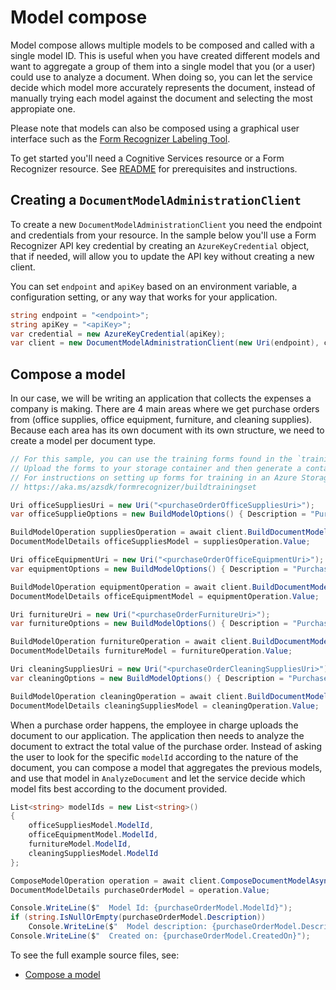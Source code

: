 # Model compose

Model compose allows multiple models to be composed and called with a single model ID. This is useful when you have created different models and want to aggregate a group of them into a single model that you (or a user) could use to analyze a document.
When doing so, you can let the service decide which model more accurately represents the document, instead of manually trying each model against the document and selecting the most appropiate one.

Please note that models can also be composed using a graphical user interface such as the [Form Recognizer Labeling Tool][labeling_tool].

To get started you'll need a Cognitive Services resource or a Form Recognizer resource.  See [README][README] for prerequisites and instructions.

## Creating a `DocumentModelAdministrationClient`

To create a new `DocumentModelAdministrationClient` you need the endpoint and credentials from your resource. In the sample below you'll use a Form Recognizer API key credential by creating an `AzureKeyCredential` object, that if needed, will allow you to update the API key without creating a new client.

You can set `endpoint` and `apiKey` based on an environment variable, a configuration setting, or any way that works for your application.

```C# Snippet:CreateDocumentModelAdministrationClient
string endpoint = "<endpoint>";
string apiKey = "<apiKey>";
var credential = new AzureKeyCredential(apiKey);
var client = new DocumentModelAdministrationClient(new Uri(endpoint), credential);
```

## Compose a model
In our case, we will be writing an application that collects the expenses a company is making. There are 4 main areas where we get purchase orders from (office supplies, office equipment, furniture, and cleaning supplies). Because each area has its own document with its own structure, we need to create a model per document type.

```C# Snippet:FormRecognizerSampleBuildVariousModels
// For this sample, you can use the training forms found in the `trainingFiles` folder.
// Upload the forms to your storage container and then generate a container SAS URL.
// For instructions on setting up forms for training in an Azure Storage Blob Container, see
// https://aka.ms/azsdk/formrecognizer/buildtrainingset

Uri officeSuppliesUri = new Uri("<purchaseOrderOfficeSuppliesUri>");
var officeSupplieOptions = new BuildModelOptions() { Description = "Purchase order - Office supplies" };

BuildModelOperation suppliesOperation = await client.BuildDocumentModelAsync(WaitUntil.Completed, officeSuppliesUri, DocumentBuildMode.Template, options: officeSupplieOptions);
DocumentModelDetails officeSuppliesModel = suppliesOperation.Value;

Uri officeEquipmentUri = new Uri("<purchaseOrderOfficeEquipmentUri>");
var equipmentOptions = new BuildModelOptions() { Description = "Purchase order - Office Equipment" };

BuildModelOperation equipmentOperation = await client.BuildDocumentModelAsync(WaitUntil.Completed, officeSuppliesUri, DocumentBuildMode.Template, options: equipmentOptions);
DocumentModelDetails officeEquipmentModel = equipmentOperation.Value;

Uri furnitureUri = new Uri("<purchaseOrderFurnitureUri>");
var furnitureOptions = new BuildModelOptions() { Description = "Purchase order - Furniture" };

BuildModelOperation furnitureOperation = await client.BuildDocumentModelAsync(WaitUntil.Completed, officeSuppliesUri, DocumentBuildMode.Template, options: equipmentOptions);
DocumentModelDetails furnitureModel = furnitureOperation.Value;

Uri cleaningSuppliesUri = new Uri("<purchaseOrderCleaningSuppliesUri>");
var cleaningOptions = new BuildModelOptions() { Description = "Purchase order - Cleaning Supplies" };

BuildModelOperation cleaningOperation = await client.BuildDocumentModelAsync(WaitUntil.Completed, officeSuppliesUri, DocumentBuildMode.Template, options: equipmentOptions);
DocumentModelDetails cleaningSuppliesModel = cleaningOperation.Value;
```

When a purchase order happens, the employee in charge uploads the document to our application. The application then needs to analyze the document to extract the total value of the purchase order. Instead of asking the user to look for the specific `modelId` according to the nature of the document, you can compose a model that aggregates the previous models, and use that model in `AnalyzeDocument` and let the service decide which model fits best according to the document provided.

```C# Snippet:FormRecognizerSampleComposeModel
List<string> modelIds = new List<string>()
{
    officeSuppliesModel.ModelId,
    officeEquipmentModel.ModelId,
    furnitureModel.ModelId,
    cleaningSuppliesModel.ModelId
};

ComposeModelOperation operation = await client.ComposeDocumentModelAsync(WaitUntil.Completed, modelIds, description: "Composed Purchase order");
DocumentModelDetails purchaseOrderModel = operation.Value;

Console.WriteLine($"  Model Id: {purchaseOrderModel.ModelId}");
if (string.IsNullOrEmpty(purchaseOrderModel.Description))
    Console.WriteLine($"  Model description: {purchaseOrderModel.Description}");
Console.WriteLine($"  Created on: {purchaseOrderModel.CreatedOn}");
```

To see the full example source files, see:
* [Compose a model](https://github.com/Azure/azure-sdk-for-net/blob/main/sdk/formrecognizer/Azure.AI.FormRecognizer/tests/samples/Sample_ComposeModelAsync.cs)

[README]: https://github.com/Azure/azure-sdk-for-net/tree/main/sdk/formrecognizer/Azure.AI.FormRecognizer#getting-started
[labeling_tool]: https://aka.ms/azsdk/formrecognizer/labelingtool
